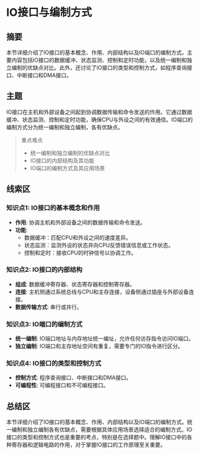 # IO接口与编制方式

## 摘要

本节详细介绍了IO接口的基本概念、作用、内部结构以及IO端口的编制方式。主要内容包括IO接口的数据缓冲、状态监测、控制和定时功能，以及统一编制和独立编制的优缺点对比。此外，还讨论了IO接口的类型和控制方式，如程序查询接口、中断接口和DMA接口。

## 主题

IO接口在主机和外部设备之间起到协调数据传输和命令发送的作用。它通过数据缓冲、状态监测、控制和定时功能，确保CPU与外设之间的有效通信。IO端口的编制方式分为统一编制和独立编制，各有优缺点。

> 重点难点
>
> - 统一编制和独立编制的优缺点对比
> - IO接口的内部结构及其功能
> - IO端口的编制方式及其应用场景

## 线索区

### 知识点1: IO接口的基本概念和作用
- **作用**: 协调主机和外部设备之间的数据传输和命令发送。
- **功能**: 
  - 数据缓冲：匹配CPU和外设之间的速度差异。
  - 状态监测：监测外设的状态并向CPU反馈错误信息或工作状态。
  - 控制和定时：接收CPU的时钟信号以协调工作。

### 知识点2: IO接口的内部结构
- **组成**: 数据缓冲寄存器、状态寄存器和控制寄存器。
- **连接**: 主机侧通过系统总线与CPU和主存连接，设备侧通过插座与外部设备连接。
- **数据传输方式**: 串行或并行。

### 知识点3: IO端口的编制方式
- **统一编制**: IO端口地址与内存地址统一编址，允许任何访存指令访问IO端口。
- **独立编制**: IO端口和主存地址空间有重复，需要专门的IO指令进行区分。

### 知识点4: IO接口的类型和控制方式
- **控制方式**: 程序查询接口、中断接口和DMA接口。
- **可编程性**: 可编程接口和不可编程接口。

## 总结区

本节详细介绍了IO接口的基本概念、作用、内部结构以及IO端口的编制方式。统一编制和独立编制各有优缺点，需要根据具体应用场景选择适合的编制方式。IO接口的类型和控制方式也是重要的考点，特别是在选择题中。理解IO接口中的各种寄存器和逻辑电路的作用，对于掌握IO接口的工作原理至关重要。